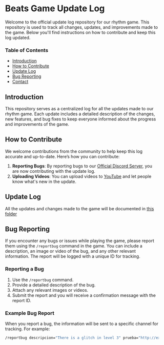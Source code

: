 # **Beats Game Update Log**

Welcome to the official update log repository for our rhythm game. This repository is used to track all changes, updates, and improvements made to the game. Below you'll find instructions on how to contribute and keep this log updated.

### Table of Contents

- [Introduction](#introduction)
- [How to Contribute](#how-to-contribute)
- [Update Log](#update-log)
- [Bug Reporting](#bug-reporting)
- [Contact](#contact)

## Introduction

This repository serves as a centralized log for all the updates made to our rhythm game. Each update includes a detailed description of the changes, new features, and bug fixes to keep everyone informed about the progress and improvements of the game.

## How to Contribute

We welcome contributions from the community to help keep this log accurate and up-to-date. Here’s how you can contribute:

1. **Reporting Bugs**: By reporting bugs to our [Official Discord Server](https://discord.gg/fjuPAffY), you are now contributing with the update log.
2. **Uploading Videos**: You can upload videos to [YouTube](https://www.youtube.com/) and let people know what's new in the update.

## Update Log

All the updates and changes made to the game will be documented in [this folder]()

## Bug Reporting

If you encounter any bugs or issues while playing the game, please report them using the `/reportbug` command in the game. You can include a description, an image or video of the bug, and any other relevant information. The report will be logged with a unique ID for tracking.

### Reporting a Bug

1. Use the `/reportbug` command.
2. Provide a detailed description of the bug.
3. Attach any relevant images or videos.
4. Submit the report and you will receive a confirmation message with the report ID.

### Example Bug Report

When you report a bug, the information will be sent to a specific channel for tracking. For example:

```sh
/reportbug descripcion="There is a glitch in level 3" prueba="http://example.com/glitch-video"
